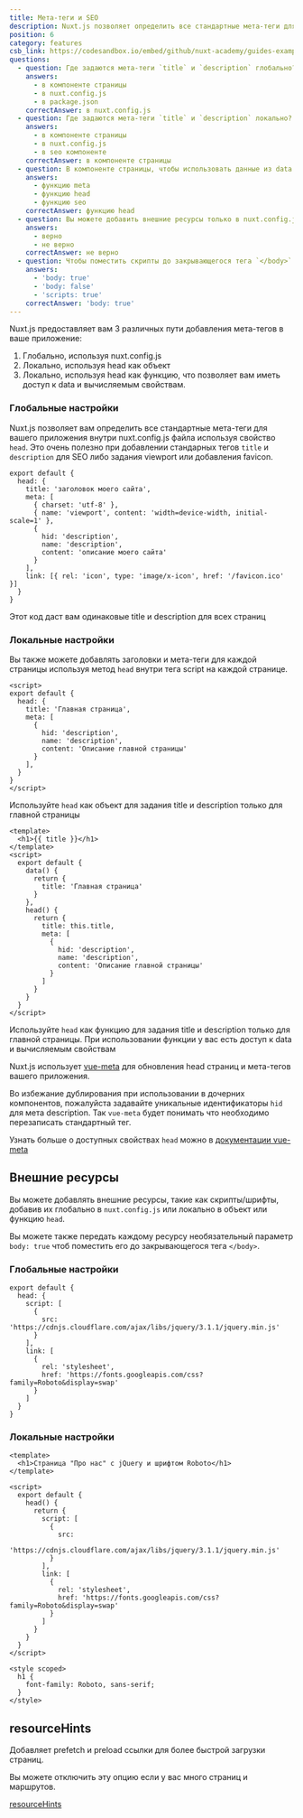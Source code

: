 ```yaml
---
title: Мета-теги и SEO
description: Nuxt.js позволяет определить все стандартные мета-теги для вашего приложения внутри nuxt.config.js файла используя свойство `head`. Это очень полезно при добавлении стандартных тегов `title` и `description` для SEO, для задания `viewport` или добавления `favicon`.
position: 6
category: features
csb_link: https://codesandbox.io/embed/github/nuxt-academy/guides-examples/tree/master/03_features/06_meta_tags_seo?fontsize=14&hidenavigation=1&theme=dark
questions:
  - question: Где задаются мета-теги `title` и `description` глобально?
    answers:
      - в компоненте страницы
      - в nuxt.config.js
      - в package.json
    correctAnswer: в nuxt.config.js
  - question: Где задаются мета-теги `title` и `description` локально?
    answers:
      - в компоненте страницы
      - в nuxt.config.js
      - в seo компоненте
    correctAnswer: в компоненте страницы
  - question: В компоненте страницы, чтобы использовать данные из data в ваших `title` и `description` вам необходимо использовать
    answers:
      - функцию meta
      - функцию head 
      - функцию seo
    correctAnswer: функцию head
  - question: Вы можете добавить внешние ресурсы только в nuxt.config.js
    answers:
      - верно
      - не верно
    correctAnswer: не верно
  - question: Чтобы поместить скрипты до закрывающегося тега `</body>` необходимо использовать
    answers:
      - 'body: true'
      - 'body: false'
      - 'scripts: true'
    correctAnswer: 'body: true'
---
```


Nuxt.js предоставляет вам 3 различных пути добавления мета-тегов в ваше приложение:

1. Глобально, используя nuxt.config.js
2. Локально, используя head как объект
3. Локально, используя head как функцию, что позволяет вам иметь доступ к data и вычисляемым свойствам.

### Глобальные настройки

Nuxt.js позволяет вам определить все стандартные мета-теги для вашего приложения внутри nuxt.config.js файла используя свойство `head`. Это очень полезно при добавлении стандарных тегов `title` и `description` для SEO либо задания viewport или добавления favicon.

```js{}[nuxt.config.js]
export default {
  head: {
    title: 'заголовок моего сайта',
    meta: [
      { charset: 'utf-8' },
      { name: 'viewport', content: 'width=device-width, initial-scale=1' },
      {
        hid: 'description',
        name: 'description',
        content: 'описание моего сайта'
      }
    ],
    link: [{ rel: 'icon', type: 'image/x-icon', href: '/favicon.ico' }]
  }
}
```

<base-alert type="info">

Этот код даст вам одинаковые title и description для всех страниц

</base-alert>

### Локальные настройки

Вы также можете добавлять заголовки и мета-теги для каждой страницы используя метод `head` внутри тега script на каждой странице.

```js{}[pages/index.vue]
<script>
export default {
  head: {
    title: 'Главная страница',
    meta: [
      {
        hid: 'description',
        name: 'description',
        content: 'Описание главной страницы'
      }
    ],
  }
}
</script>
```

<base-alert type="info">

Используйте `head` как объект для задания title и description только для главной страницы

</base-alert>

```html{}[pages/index.vue]
<template>
  <h1>{{ title }}</h1>
</template>
<script>
  export default {
    data() {
      return {
        title: 'Главная страница'
      }
    },
    head() {
      return {
        title: this.title,
        meta: [
          {
            hid: 'description',
            name: 'description',
            content: 'Описание главной страницы'
          }
        ]
      }
    }
  }
</script>
```

<base-alert type="info">

Используйте `head` как функцию для задания title и description только для главной страницы. При использовании функции у вас есть доступ к data и вычисляемым свойствам 

</base-alert>

Nuxt.js использует [vue-meta](https://vue-meta.nuxtjs.org/) для обновления head страниц и мета-тегов вашего приложения.

<base-alert>

Во избежание дублирования при использовании в дочерних компонентов, пожалуйста задавайте уникальные идентификаторы `hid` для мета description. Так `vue-meta` будет понимать что необходимо перезаписать стандартный тег.

</base-alert>

<base-alert type="next">

Узнать больше о доступных свойствах `head` можно в [документации vue-meta](https://vue-meta.nuxtjs.org/api/#metainfo-properties)

</base-alert>

## Внешние ресурсы

Вы можете добавлять внешние ресурсы, такие как скрипты/шрифты, добавив их глобально в `nuxt.config.js` или локально в объект или функцию `head`.

<base-alert type="info">

Вы можете также передать каждому ресурсу необязательный параметр `body: true` чтоб поместить его до закрывающегося тега `</body>`.

</base-alert>

### Глобальные настройки

```js{}[nuxt.config.js]
export default {
  head: {
    script: [
      {
        src: 'https://cdnjs.cloudflare.com/ajax/libs/jquery/3.1.1/jquery.min.js'
      }
    ],
    link: [
      {
        rel: 'stylesheet',
        href: 'https://fonts.googleapis.com/css?family=Roboto&display=swap'
      }
    ]
  }
}
```

### Локальные настройки

```html{}[pages/index.vue]
<template>
  <h1>Страница "Про нас" с jQuery и шрифтом Roboto</h1>
</template>

<script>
  export default {
    head() {
      return {
        script: [
          {
            src:
              'https://cdnjs.cloudflare.com/ajax/libs/jquery/3.1.1/jquery.min.js'
          }
        ],
        link: [
          {
            rel: 'stylesheet',
            href: 'https://fonts.googleapis.com/css?family=Roboto&display=swap'
          }
        ]
      }
    }
  }
</script>

<style scoped>
  h1 {
    font-family: Roboto, sans-serif;
  }
</style>
```

## resourceHints


Добавляет prefetch и preload ссылки для более быстрой загрузки страниц.

Вы можете отключить эту опцию если у вас много страниц и маршрутов.

<base-alert type="next">

[resourceHints](/docs/2.x/configuration-glossary/configuration-render#resourcehints)

</base-alert>

<quiz :questions="questions"></quiz>
